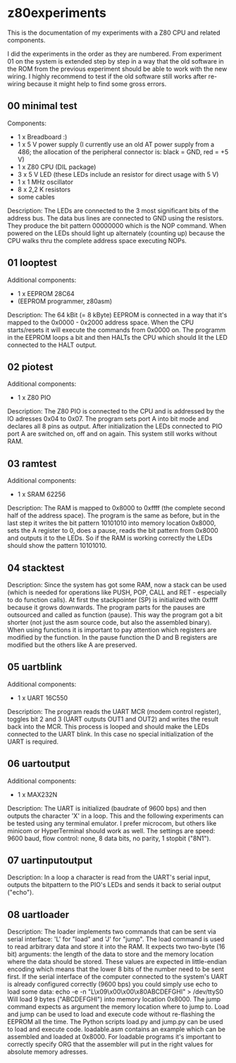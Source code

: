 z80experiments
==============

This is the documentation of my experiments with a Z80 CPU and related components.

I did the experiments in the order as they are numbered. From experiment 01 on the system is extended step by step in a way that the old software in the ROM from the previous experiment should be able to work with the new wiring. I highly recommend to test if the old software still works after re-wiring because it might help to find some gross errors.

00 minimal test
---------------

Components:
* 1 x Breadboard :)
* 1 x 5 V power supply (I currently use an old AT power supply from a 486; the allocation of the peripheral connector is: black = GND, red = +5 V)
* 1 x Z80 CPU (DIL package)
* 3 x 5 V LED (these LEDs include an resistor for direct usage with 5 V)
* 1 x 1 MHz oscillator
* 8 x  2,2 K resistors
* some cables

Description:
The LEDs are connected to the 3 most significant bits of the address bus. The data bus lines are connected to GND using the resistors. They produce the bit pattern 00000000 which is the NOP command. When powered on the LEDs should light up alternately (counting up) because the CPU walks thru the complete address space executing NOPs.

01 looptest
-----------

Additional components:
* 1 x EEPROM 28C64
* (EEPROM programmer, z80asm)

Description:
The 64 kBit (= 8 kByte) EEPROM is connected in a way that it's mapped to the 0x0000 - 0x2000 address space. When the CPU starts/resets it will execute the commands from 0x0000 on. The programm in the EEPROM loops a bit and then HALTs the CPU which should lit the LED connected to the HALT output.

02 piotest
----------

Additional components:
* 1 x Z80 PIO

Description:
The Z80 PIO is connected to the CPU and is addressed by the IO adresses 0x04 to 0x07. The program sets port A into bit mode and declares all 8 pins as output. After initialization the LEDs connected to PIO port A are switched on, off and on again. This system still works without RAM.

03 ramtest
----------

Additional components:
* 1 x SRAM 62256

Description:
The RAM is mapped to 0x8000 to 0xffff (the complete second half of the address space). The program is the same as before, but in the last step it writes the bit pattern 10101010 into memory location 0x8000, sets the A register to 0, does a pause, reads the bit pattern from 0x8000 and outputs it to the LEDs. So if the RAM is working correctly the LEDs should show the pattern 10101010.

04 stacktest
------------

Description:
Since the system has got some RAM, now a stack can be used (which is needed for operations like PUSH, POP, CALL and RET - especially to do function calls). At first the stackpointer (SP) is initialized with 0xffff because it grows downwards. The program parts for the pauses are outsourced and called as function (pause). This way the program got a bit shorter (not just the asm source code, but also the assembled binary).
When using functions it is important to pay attention which registers are modified by the function. In the pause function the D and B registers are modified but the others like A are preserved.

05 uartblink
------------

Additional components:
* 1 x UART 16C550

Description:
The program reads the UART MCR (modem control register), toggles bit 2 and 3 (UART outputs OUT1 and OUT2) and writes the result back into the MCR. This process is looped and should make the LEDs connected to the UART blink. In this case no special initialization of the UART is required.

06 uartoutput
-------------

Additional components:
* 1 x MAX232N

Description:
The UART is initialized (baudrate of 9600 bps) and then outputs the character 'X' in a loop. This and the following experiments can be tested using any terminal emulator. I prefer microcom, but others like minicom or HyperTerminal should work as well. The settings are speed: 9600 baud, flow control: none, 8 data bits, no parity, 1 stopbit ("8N1").

07 uartinputoutput
------------------

Description:
In a loop a character is read from the UART's serial input, outputs the bitpattern to the PIO's LEDs and sends it back to serial output ("echo").

08 uartloader
-------------

Description:
The loader implements two commands that can be sent via serial interface: 'L' for "load" and 'J' for "jump". The load command is used to read arbitrary data and store it into the RAM. It expects two two-byte (16 bit) arguments: the length of the data to store and the memory location where the data should be stored. These values are expected in little-endian encoding which means that the lower 8 bits of the number need to be sent first.
If the serial interface of the computer connected to the system's UART is already configured correctly (9600 bps) you could simply use echo to load some data:
echo -e -n "L\x09\x00\x00\x80ABCDEFGHI" > /dev/ttyS0
Will load 9 bytes ("ABCDEFGHI") into memory location 0x8000.
The jump command expects as argument the memory location where to jump to. Load and jump can be used to load and execute code without re-flashing the EEPROM all the time.
The Python scripts load.py and jump.py can be used to load and execute code. loadable.asm contains an example which can be assembled and loaded at 0x8000. For loadable programs it's important to correctly specify ORG that the assembler will put in the right values for absolute memory adresses.

